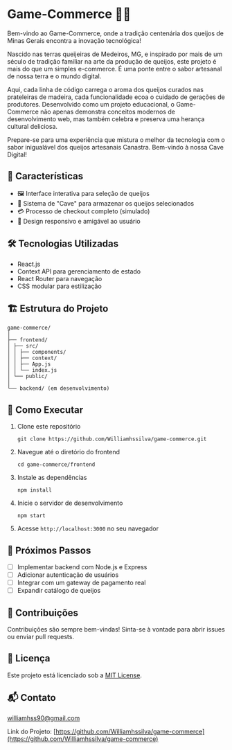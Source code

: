 # Game-Commerce 🧀🛒

Bem-vindo ao Game-Commerce, onde a tradição centenária dos queijos de Minas Gerais encontra a inovação tecnológica! 

Nascido nas terras queijeiras de Medeiros, MG, e inspirado por mais de um século de tradição familiar na arte da produção de queijos, este projeto é mais do que um simples e-commerce. É uma ponte entre o sabor artesanal de nossa terra e o mundo digital.

Aqui, cada linha de código carrega o aroma dos queijos curados nas prateleiras de madeira, cada funcionalidade ecoa o cuidado de gerações de produtores. Desenvolvido como um projeto educacional, o Game-Commerce não apenas demonstra conceitos modernos de desenvolvimento web, mas também celebra e preserva uma herança cultural deliciosa.

Prepare-se para uma experiência que mistura o melhor da tecnologia com o sabor inigualável dos queijos artesanais Canastra. Bem-vindo à nossa Cave Digital!

## 🚀 Características

- 🖼️ Interface interativa para seleção de queijos
- 🏰 Sistema de "Cave" para armazenar os queijos selecionados
- 💳 Processo de checkout completo (simulado)
- 📱 Design responsivo e amigável ao usuário

## 🛠️ Tecnologias Utilizadas

- React.js
- Context API para gerenciamento de estado
- React Router para navegação
- CSS modular para estilização

## 🏗️ Estrutura do Projeto
```
game-commerce/
│
├── frontend/
│ ├── src/
│ │ ├── components/
│ │ ├── context/
│ │ ├── App.js
│ │ └── index.js
│ └── public/
│
└── backend/ (em desenvolvimento)
```

## 🚀 Como Executar

1. Clone este repositório
   ```
   git clone https://github.com/Williamhssilva/game-commerce.git
   ```
2. Navegue até o diretório do frontend
   ```
   cd game-commerce/frontend
   ```
3. Instale as dependências
   ```
   npm install
   ```
4. Inicie o servidor de desenvolvimento
   ```
   npm start
   ```
5. Acesse `http://localhost:3000` no seu navegador

## 🎯 Próximos Passos

- [ ] Implementar backend com Node.js e Express
- [ ] Adicionar autenticação de usuários
- [ ] Integrar com um gateway de pagamento real
- [ ] Expandir catálogo de queijos

## 🤝 Contribuições

Contribuições são sempre bem-vindas! Sinta-se à vontade para abrir issues ou enviar pull requests.

## 📝 Licença

Este projeto está licenciado sob a [MIT License](LICENSE).

## 📬 Contato

williamhss90@gmail.com

Link do Projeto: [https://github.com/Williamhssilva/game-commerce](https://github.com/Williamhssilva/game-commerce)
